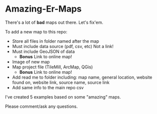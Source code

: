 Amazing-Er-Maps
===============
There's a lot of **bad** maps out there. Let's fix'em.

To add a new map to this repo:
* Store all files in folder named after the map
* Must include data source (pdf, csv, etc) Not a link!
* Must include GeoJSON of data
  * **Bonus** Link to online map!
* Image of new map
* Map project file (TileMill, ArcMap, QGis)
  * **Bonus** Link to online map!
* Add read me to folder including: map name, general location, website found on, website link, source name, source link
* Add same info to the main repo csv


I've created 5 examples based on some "amazing" maps. 

Please comment/ask any questions.
